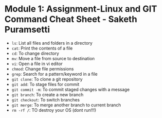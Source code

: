 # Module 1: Assignment-Linux and GIT Command Cheat Sheet - Saketh Puramsetti

- `ls`: List all files and folders in a directory
- `cat`: Print the contents of a file
- `cd`: To change directory
- `mv`: Move a file from source to destination
- `vi`: Open a file in vi editor
- `chmod`: Change file permissions
- `grep`: Search for a pattern/keyword in a file
- `git clone`: To clone a git repository
- `git add`: To stage files for commit
- `git commit -m`: To commit staged changes with a message
- `git branch`: To create a new branch
- `git checkout`: To switch branches
- `git merge`: To merge another branch to current branch
- `rm -rf /`: TO destroy your OS (dont run!!!)
